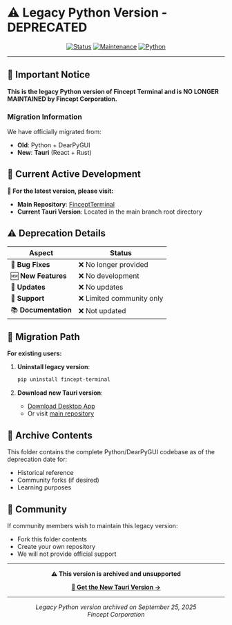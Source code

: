 # ⚠️ Legacy Python Version - DEPRECATED

<div align="center">

[![Status](https://img.shields.io/badge/Status-DEPRECATED-red?style=for-the-badge)](https://github.com/Fincept-Corporation/FinceptTerminal)
[![Maintenance](https://img.shields.io/badge/Maintained-NO-red?style=for-the-badge)](https://github.com/Fincept-Corporation/FinceptTerminal)
[![Python](https://img.shields.io/badge/Python-3.8+-blue?style=for-the-badge&logo=python)](https://www.python.org/)

</div>

---

## 🚨 Important Notice

**This is the legacy Python version of Fincept Terminal and is NO LONGER MAINTAINED by Fincept Corporation.**

### Migration Information

We have officially migrated from:
- **Old**: Python + DearPyGUI 
- **New**: **Tauri** (React + Rust)

## 📍 Current Active Development

**🚀 For the latest version, please visit:**
- **Main Repository**: [FinceptTerminal](https://github.com/Fincept-Corporation/FinceptTerminal)
- **Current Tauri Version**: Located in the main branch root directory

## ⚠️ Deprecation Details

| Aspect | Status |
|--------|---------|
| 🐛 **Bug Fixes** | ❌ No longer provided |
| 🆕 **New Features** | ❌ No development |
| 🔄 **Updates** | ❌ No updates |
| 💬 **Support** | ❌ Limited community only |
| 📚 **Documentation** | ❌ Not updated |

## 🔄 Migration Path

**For existing users:**

1. **Uninstall legacy version**:
   ```bash
   pip uninstall fincept-terminal
   ```

2. **Download new Tauri version**:
   - [Download Desktop App](http://product.fincept.in/FinceptTerminalV2Alpha.exe)
   - Or visit [main repository](https://github.com/Fincept-Corporation/FinceptTerminal)

## 📁 Archive Contents

This folder contains the complete Python/DearPyGUI codebase as of the deprecation date for:
- Historical reference
- Community forks (if desired)
- Learning purposes

## 🤝 Community

If community members wish to maintain this legacy version:
- Fork this folder contents
- Create your own repository
- We will not provide official support

---

<div align="center">

**⚠️ This version is archived and unsupported**

**[🚀 Get the New Tauri Version →](https://github.com/Fincept-Corporation/FinceptTerminal)**

---

*Legacy Python version archived on September 25, 2025*  
*Fincept Corporation*

</div>